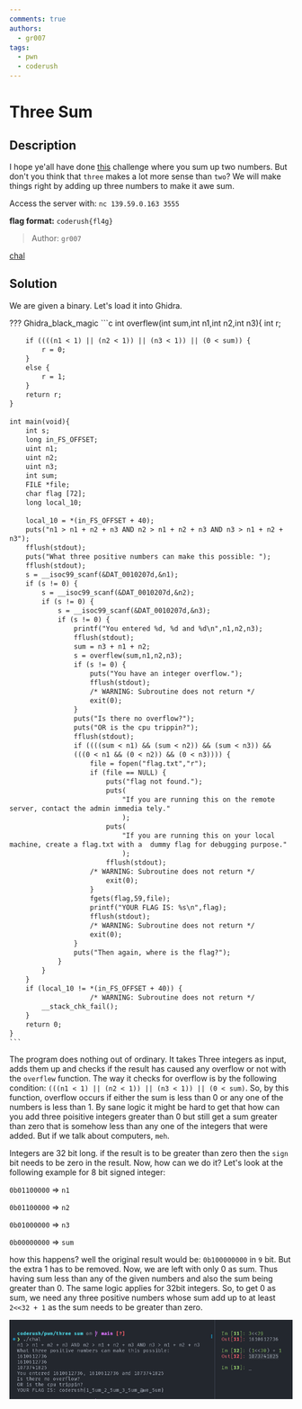 ```yaml
---
comments: true
authors:
  - gr007
tags:
  - pwn
  - coderush
---
```


# Three Sum

## Description

I hope ye'all have done [this](https://play.picoctf.org/events/72/challenges/challenge/382) challenge where you sum up two numbers. But don't you think that `three` makes a lot more sense than `two`? We will make things right by adding up three numbers to make it awe sum.

Access the server with: `nc 139.59.0.163 3555`

**flag format:** `coderush{fl4g}`

>Author: `gr007`

[chal](chal)

## Solution

We are given a binary. Let's load it into Ghidra.

??? Ghidra_black_magic
    ```c
    int overflew(int sum,int n1,int n2,int n3){
        int r;

        if ((((n1 < 1) || (n2 < 1)) || (n3 < 1)) || (0 < sum)) {
            r = 0;
        }
        else {
            r = 1;
        }
        return r;
    }

    int main(void){
        int s;
        long in_FS_OFFSET;
        uint n1;
        uint n2;
        uint n3;
        int sum;
        FILE *file;
        char flag [72];
        long local_10;

        local_10 = *(in_FS_OFFSET + 40);
        puts("n1 > n1 + n2 + n3 AND n2 > n1 + n2 + n3 AND n3 > n1 + n2 + n3");
        fflush(stdout);
        puts("What three positive numbers can make this possible: ");
        fflush(stdout);
        s = __isoc99_scanf(&DAT_0010207d,&n1);
        if (s != 0) {
            s = __isoc99_scanf(&DAT_0010207d,&n2);
            if (s != 0) {
                s = __isoc99_scanf(&DAT_0010207d,&n3);
                if (s != 0) {
                    printf("You entered %d, %d and %d\n",n1,n2,n3);
                    fflush(stdout);
                    sum = n3 + n1 + n2;
                    s = overflew(sum,n1,n2,n3);
                    if (s != 0) {
                        puts("You have an integer overflow.");
                        fflush(stdout);
                        /* WARNING: Subroutine does not return */
                        exit(0);
                    }
                    puts("Is there no overflow?");
                    puts("OR is the cpu trippin?");
                    fflush(stdout);
                    if ((((sum < n1) && (sum < n2)) && (sum < n3)) &&
                    (((0 < n1 && (0 < n2)) && (0 < n3)))) {
                        file = fopen("flag.txt","r");
                        if (file == NULL) {
                            puts("flag not found.");
                            puts(
                                "If you are running this on the remote server, contact the admin immedia tely."
                                );
                            puts(
                                "If you are running this on your local machine, create a flag.txt with a  dummy flag for debugging purpose."
                                );
                            fflush(stdout);
                        /* WARNING: Subroutine does not return */
                            exit(0);
                        }
                        fgets(flag,59,file);
                        printf("YOUR FLAG IS: %s\n",flag);
                        fflush(stdout);
                        /* WARNING: Subroutine does not return */
                        exit(0);
                    }
                    puts("Then again, where is the flag?");
                }
            }
        }
        if (local_10 != *(in_FS_OFFSET + 40)) {
                        /* WARNING: Subroutine does not return */
            __stack_chk_fail();
        }
        return 0;
    }
    ```


The program does nothing out of ordinary. It takes Three integers as input, adds them up and checks if the result has caused any overflow or not with the `overflew` function. The way it checks for overflow is by the following condition: `(((n1 < 1) || (n2 < 1)) || (n3 < 1)) || (0 < sum)`. So, by this function, overflow occurs if either the sum is less than 0 or any one of the numbers is less than 1. By sane logic it might be hard to get that how can you add three poisitive integers greater than 0 but still get a sum greater than zero that is somehow less than any one of the integers that were added. But if we talk about computers, `meh`.

Integers are 32 bit long. if the result is to be greater than zero then the `sign` bit needs to be zero in the result. Now, how can we do it?
Let's look at the following example for 8 bit signed integer:

`0b01100000` => `n1`

`0b01100000` => `n2`

`0b01000000` => `n3`

`0b00000000` => `sum`

how this happens? well the original result would be: `0b100000000` in `9` bit. But the extra 1 has to be removed. Now, we are left with only 0 as sum. Thus having sum less than any of the given numbers and also the sum being greater than 0. The same logic applies for 32bit integers. So, to get 0 as sum, we need any three positive numbers whose sum add up to at least `2<<32 + 1` as the sum needs to be greater than zero.

![voila](voila.png)
